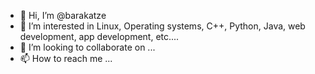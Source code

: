 - 👋 Hi, I’m @barakatze
- 👀 I’m interested in Linux, Operating systems, C++, Python, Java, web development, app development, etc....
- 💞️ I’m looking to collaborate on ...
- 📫 How to reach me ...

<!---
barakatze/barakatze is a ✨ special ✨ repository because its `README.md` (this file) appears on your GitHub profile.
You can click the Preview link to take a look at your changes.
--->

